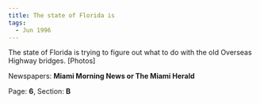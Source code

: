 ```yaml
---  
title: The state of Florida is  
tags:  
  - Jun 1996  
---  
```

  
The state of Florida is trying to figure out what to do with the old Overseas Highway bridges. [Photos]  
  
Newspapers: **Miami Morning News or The Miami Herald**  
  
Page: **6**, Section: **B** 
